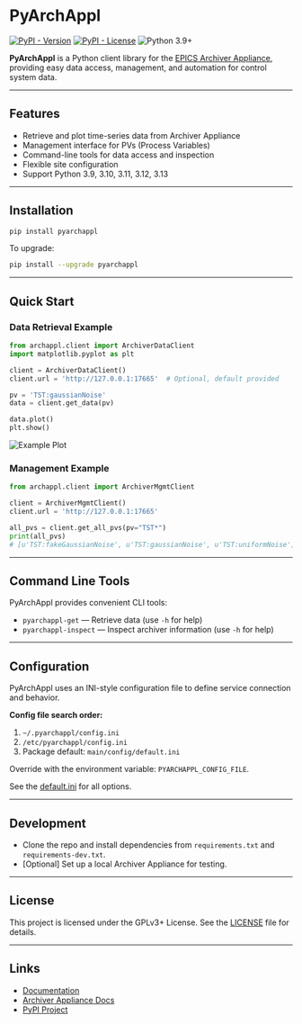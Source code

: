 # PyArchAppl

[![PyPI - Version](https://img.shields.io/pypi/v/PyArchAppl)](https://pypi.org/project/PyArchAppl/)
[![PyPI - License](https://img.shields.io/pypi/l/PyArchAppl)](./LICENSE)
![Python 3.9+](https://img.shields.io/badge/Python-3.9+-blue)

**PyArchAppl** is a Python client library for the [EPICS Archiver Appliance](https://github.com/archiver-appliance/epicsarchiverap), providing easy data access, management, and automation for control system data.

---

## Features

- Retrieve and plot time-series data from Archiver Appliance
- Management interface for PVs (Process Variables)
- Command-line tools for data access and inspection
- Flexible site configuration
- Support Python 3.9, 3.10, 3.11, 3.12, 3.13

---

## Installation

```bash
pip install pyarchappl
```

To upgrade:
```bash
pip install --upgrade pyarchappl
```

---

## Quick Start

### Data Retrieval Example

```python
from archappl.client import ArchiverDataClient
import matplotlib.pyplot as plt

client = ArchiverDataClient()
client.url = 'http://127.0.0.1:17665'  # Optional, default provided

pv = 'TST:gaussianNoise'
data = client.get_data(pv)

data.plot()
plt.show()
```
![Example Plot](tests/data_plot1.png?raw=true)

### Management Example

```python
from archappl.client import ArchiverMgmtClient

client = ArchiverMgmtClient()
client.url = 'http://127.0.0.1:17665'

all_pvs = client.get_all_pvs(pv="TST*")
print(all_pvs)
# [u'TST:fakeGaussianNoise', u'TST:gaussianNoise', u'TST:uniformNoise']
```

---

## Command Line Tools

PyArchAppl provides convenient CLI tools:

- `pyarchappl-get` &mdash; Retrieve data (use `-h` for help)
- `pyarchappl-inspect` &mdash; Inspect archiver information (use `-h` for help)

---

## Configuration

PyArchAppl uses an INI-style configuration file to define service connection and behavior.

**Config file search order:**
1. `~/.pyarchappl/config.ini`
2. `/etc/pyarchappl/config.ini`
3. Package default: `main/config/default.ini`

Override with the environment variable: `PYARCHAPPL_CONFIG_FILE`.

See the [default.ini](./main/config/default.ini) for all options.

---

## Development

- Clone the repo and install dependencies from `requirements.txt` and `requirements-dev.txt`.
- [Optional] Set up a local Archiver Appliance for testing.

---

## License

This project is licensed under the GPLv3+ License. See the [LICENSE](./LICENSE) file for details.

---

## Links

- [Documentation](https://zhangt58.github.io/PyArchAppl/)
- [Archiver Appliance Docs](https://epicsarchiver.readthedocs.io/en/latest/)
- [PyPI Project](https://pypi.org/project/PyArchAppl/)
